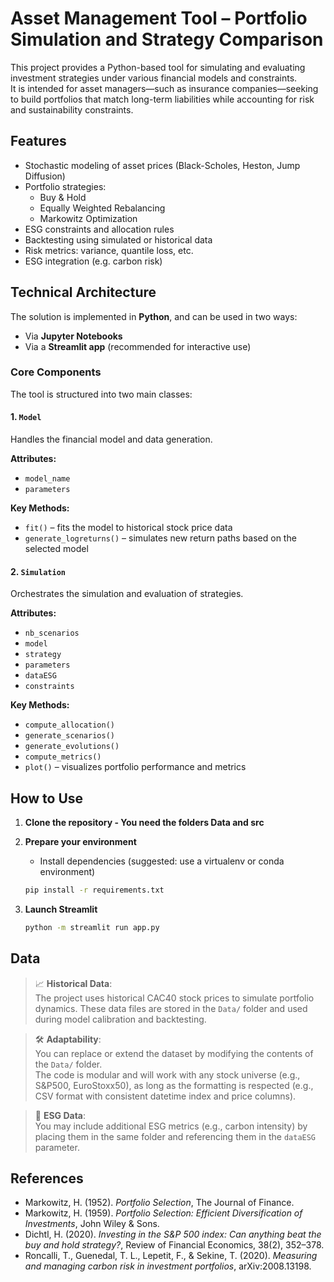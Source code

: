 # Asset Management Tool – Portfolio Simulation and Strategy Comparison

This project provides a Python-based tool for simulating and evaluating investment strategies under various financial models and constraints.  
It is intended for asset managers—such as insurance companies—seeking to build portfolios that match long-term liabilities while accounting for risk and sustainability constraints.

## Features

- Stochastic modeling of asset prices (Black-Scholes, Heston, Jump Diffusion)
- Portfolio strategies:
  - Buy & Hold
  - Equally Weighted Rebalancing
  - Markowitz Optimization
- ESG constraints and allocation rules
- Backtesting using simulated or historical data
- Risk metrics: variance, quantile loss, etc.
- ESG integration (e.g. carbon risk)

## Technical Architecture

The solution is implemented in **Python**, and can be used in two ways:
- Via **Jupyter Notebooks**
- Via a **Streamlit app** (recommended for interactive use)

### Core Components

The tool is structured into two main classes:

#### 1. `Model`

Handles the financial model and data generation.

**Attributes:**
- `model_name`
- `parameters`

**Key Methods:**
- `fit()` – fits the model to historical stock price data
- `generate_logreturns()` – simulates new return paths based on the selected model

#### 2. `Simulation`

Orchestrates the simulation and evaluation of strategies.

**Attributes:**
- `nb_scenarios`
- `model`
- `strategy`
- `parameters`
- `dataESG`
- `constraints`

**Key Methods:**
- `compute_allocation()`
- `generate_scenarios()`
- `generate_evolutions()`
- `compute_metrics()`
- `plot()` – visualizes portfolio performance and metrics

## How to Use

1. **Clone the repository - You need the folders Data and src**

2. **Prepare your environment**
   - Install dependencies (suggested: use a virtualenv or conda environment)
   ```bash
   pip install -r requirements.txt

4. **Launch Streamlit**
   ```bash
   python -m streamlit run app.py

## Data

> 📈 **Historical Data**:  
> The project uses historical CAC40 stock prices to simulate portfolio dynamics. These data files are stored in the `Data/` folder and used during model calibration and backtesting.

> 🛠️ **Adaptability**:  
> You can replace or extend the dataset by modifying the contents of the `Data/` folder.  
> The code is modular and will work with any stock universe (e.g., S&P500, EuroStoxx50), as long as the formatting is respected (e.g., CSV format with consistent datetime index and price columns).

> 🌿 **ESG Data**:  
> You may include additional ESG metrics (e.g., carbon intensity) by placing them in the same folder and referencing them in the `dataESG` parameter.

## References

- Markowitz, H. (1952). *Portfolio Selection*, The Journal of Finance.
- Markowitz, H. (1959). *Portfolio Selection: Efficient Diversification of Investments*, John Wiley & Sons.
- Dichtl, H. (2020). *Investing in the S&P 500 index: Can anything beat the buy and hold strategy?*, Review of Financial Economics, 38(2), 352–378.
- Roncalli, T., Guenedal, T. L., Lepetit, F., & Sekine, T. (2020). *Measuring and managing carbon risk in investment portfolios*, arXiv:2008.13198.
